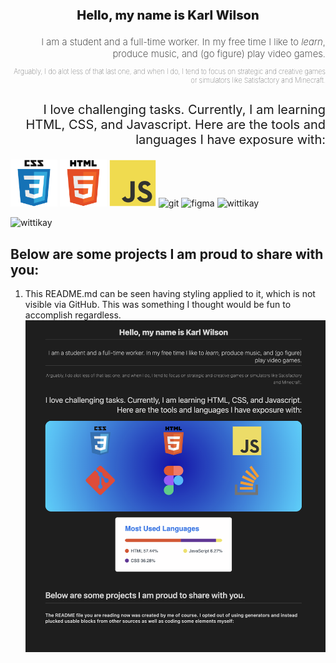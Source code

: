 <style>
a:hover {
    text-decoration: none;
}
</style>
<h1
style="
font-size: 20px;
text-align: center;
font-weight: 800;
"> Hello, my name is Karl Wilson</h1>
<h2
style="
font-size: 15px;
text-align: right;
font-weight: 200;
"> I am a student and a full-time worker. In my free time I like to <i>learn</i>, produce music, and (go figure) play video games. </h2>

<p style="
font-size: 11px;
text-align: right;
font-weight: 1;
">Arguably, I do alot less of that last one, and when I do, I tend to focus on strategic and creative games or simulators like Satisfactory and Minecraft.</p>

<h3 style="
font-size: 20px;
text-align: right;
font-weight: 400;
"> I love challenging tasks. Currently, I am learning HTML, CSS, and Javascript. Here are the tools and languages I have exposure with:</h3>

<div id="toolsNlanguages" style="
/* display:flex;
justify-content: space-evenly;
display: grid;
grid-template-columns: repeat(3, auto);
gap: 20px;
background: rgb(2,0,36);
background: radial-gradient(circle, rgb(57, 49, 199) 0%, rgba(17, 17, 210, 0.8) 0%, rgba(0,212,255,1) 100%);
border-radius: 15px;
padding: 14px 10px 0px 10px;
margin-bottom: 15px; */
">
<a style="text-decoration: none;" href="https://www.w3schools.com/css/" target="_blank"> <img style="text-decoration: none;" src="https://raw.githubusercontent.com/devicons/devicon/master/icons/css3/css3-original-wordmark.svg" alt="css3" width="75" height="75"/> </a> 
<a style="text-decoration: none;" href="https://www.w3.org/html/" target="_blank"> <img style="text-decoration: none;" src="https://raw.githubusercontent.com/devicons/devicon/master/icons/html5/html5-original-wordmark.svg" alt="html5" width="75" height="75"/> </a>
<a style="text-decoration: none;" href="https://developer.mozilla.org/en-US/docs/Web/JavaScript" target="_blank"> <img style="text-decoration: none;" src="https://raw.githubusercontent.com/devicons/devicon/master/icons/javascript/javascript-original.svg" alt="javascript" width="75" height="75"/> </a> 
<a style="text-decoration: none;" href="https://git-scm.com/" target="_blank"> <img  style="text-decoration: none;" src="https://www.vectorlogo.zone/logos/git-scm/git-scm-icon.svg" alt="git" width="75" height="75"/> </a> 
<a style="text-decoration: none;" href="https://www.figma.com/" target="_blank"> <img  style="text-decoration: none;" src="https://www.vectorlogo.zone/logos/figma/figma-icon.svg" alt="figma" width="75" height="75"/> </a> 
<a style="text-decoration: none;" href="https://stackoverflow.com/users/21637883/wittikay" target="_blank"><img style="text-decoration: none;" src="https://raw.githubusercontent.com/rahuldkjain/github-profile-readme-generator/master/src/images/icons/Social/stack-overflow.svg" alt="wittikay" height="75" width="75" /></a>
</p>
</div>
<div 
    id="usedlanguages" 
    style="
    /* display: flex;
    justify-content: center; */
    ">
<p><img style="align: center;"src="https://github-readme-stats.vercel.app/api/top-langs?username=wittikay&show_icons=true&locale=en&layout=compact" alt="wittikay" /></p> </div>

## Below are some projects I am proud to share with you:
1. This README.md can be seen having styling applied to it, which is not visible via GitHub. This was something I thought would be fun to accomplish regardless.
![alt text](image.png)



